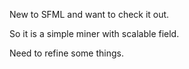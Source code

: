 New to SFML and want to check it out.

So it is a simple miner with scalable field.

Need to refine some things.